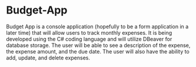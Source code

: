 # Budget-App

Budget App is a console application (hopefully to be a form application in a later time) that will allow users to track monthly expenses. It is being developed using the C# coding language and will utilize DBeaver for database storage.  The user will be able to see a description of the expense, the expense amount, and the due date. The user will also have the ability to add, update, and delete expenses.

